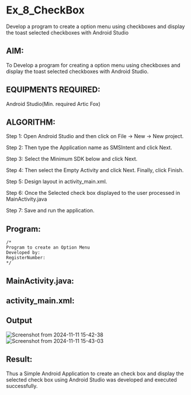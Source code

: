 # Ex_8_CheckBox
Develop a program to create a option menu using checkboxes and display the toast selected checkboxes with Android Studio
## AIM:
To Develop a program for creating a option menu using checkboxes and display the toast selected checkboxes with Android Studio.

## EQUIPMENTS REQUIRED:

Android Studio(Min. required Artic Fox)


## ALGORITHM:
Step 1: Open Android Studio and then click on File -> New -> New project.

Step 2: Then type the Application name as SMSIntent and click Next.

Step 3: Select the Minimum SDK below and click Next.

Step 4: Then select the Empty Activity and click Next. Finally, click Finish.

Step 5: Design layout in activity_main.xml.

Step 6: Once the Selected check box displayed to the user processed in MainActivity.java

Step 7: Save and run the application.


## Program:
 ```
/*
Program to create an Option Menu
Developed by: 
RegisterNumber:  
*/
```

## MainActivity.java:





## activity_main.xml:


## Output

![Screenshot from 2024-11-11 15-42-38](https://github.com/user-attachments/assets/44e6eae2-7543-49ff-8e32-36df14d7439c)![Screenshot from 2024-11-11 15-43-03](https://github.com/user-attachments/assets/abbbf94f-f6f3-4a31-82a0-c0be7d2599dd)



## Result:
Thus a Simple Android Application to create an check box and display the selected check box using Android Studio was developed and executed successfully.
